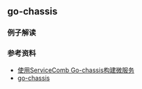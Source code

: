 ## go-chassis

### 例子解读





### 参考资料

+ [使用ServiceComb Go-chassis构建微服务](http://www.infoq.com/cn/articles/ServiceComb-Go-chassis-micro-service)
+ [go-chassis](https://github.com/ServiceComb/go-chassis)

